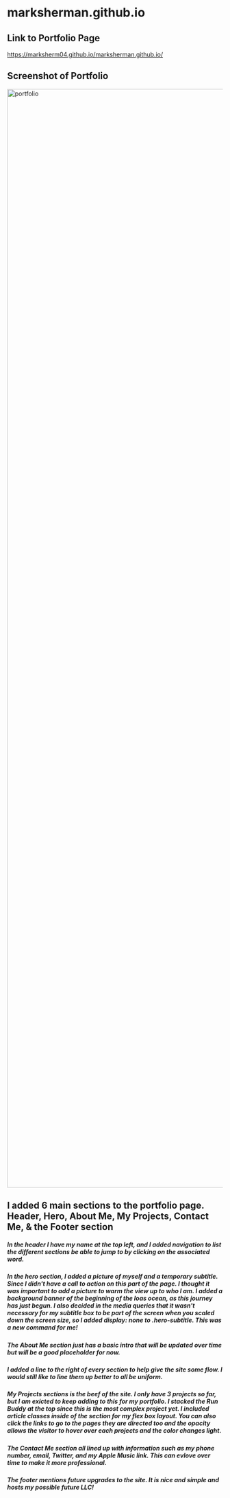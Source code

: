 # marksherman.github.io

## Link to Portfolio Page
https://marksherm04.github.io/marksherman.github.io/

## Screenshot of Portfolio
<img width="2558" alt="portfolio" src="https://user-images.githubusercontent.com/81338255/116011890-49e13a80-a5f5-11eb-84f4-1b8f00249cb3.png">

## I added 6 main sections to the portfolio page.  Header, Hero, About Me, My Projects, Contact Me, & the Footer section

##### In the header I have my name at the top left, and I added navigation to list the different sections be able to jump to by clicking on the associated word.  

##### In the hero section, I added a picture of myself and a temporary subtitle.  Since I didn't have a call to action on this part of the page. I thought it was important to add a picture to warm the view up to who I am.  I added a background banner of the beginning of the loas ocean, as this journey has just begun.  I also decided in the media queries that it wasn't necessary for my subtitle box to be part of the screen when you scaled down the screen size, so I added display: none to .hero-subtitle.  This was a new command for me!

##### The About Me section just has a basic intro that will be updated over time but will be a good placeholder for now.

##### I added a line to the right of every section to help give the site some flow.  I would still like to line them up better to all be uniform.

##### My Projects sections is the beef of the site.  I only have 3 projects so far, but I am exicted to keep adding to this for my portfolio.  I stacked the Run Buddy at the top since this is the most complex project yet. I included article classes inside of the section for my flex box layout. You can also click the links to go to the pages they are directed too and the opacity allows the visitor to hover over each projects and the color changes light.

##### The Contact Me section all lined up with information such as my phone number, email, Twitter, and my Apple Music link.  This can evlove over time to make it more professional.  

##### The footer mentions future upgrades to the site.  It is nice and simple and hosts my possible future LLC!
